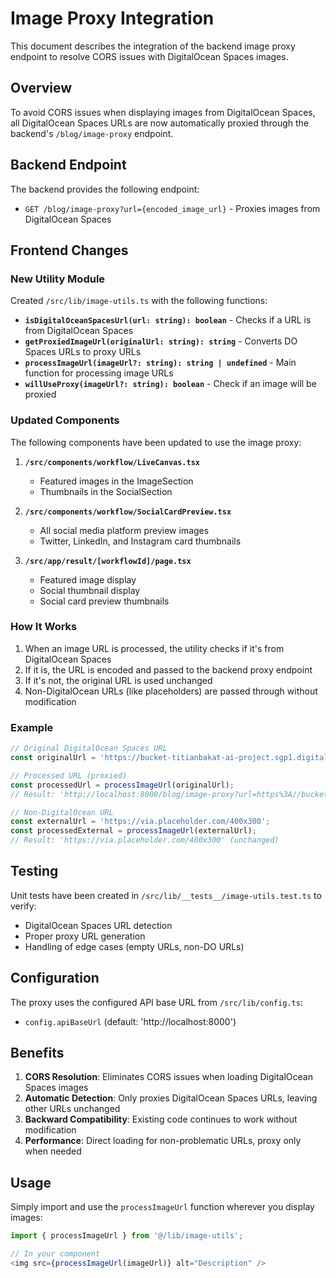 # Image Proxy Integration

This document describes the integration of the backend image proxy endpoint to resolve CORS issues with DigitalOcean Spaces images.

## Overview

To avoid CORS issues when displaying images from DigitalOcean Spaces, all DigitalOcean Spaces URLs are now automatically proxied through the backend's `/blog/image-proxy` endpoint.

## Backend Endpoint

The backend provides the following endpoint:
- `GET /blog/image-proxy?url={encoded_image_url}` - Proxies images from DigitalOcean Spaces

## Frontend Changes

### New Utility Module

Created `/src/lib/image-utils.ts` with the following functions:

- **`isDigitalOceanSpacesUrl(url: string): boolean`** - Checks if a URL is from DigitalOcean Spaces
- **`getProxiedImageUrl(originalUrl: string): string`** - Converts DO Spaces URLs to proxy URLs
- **`processImageUrl(imageUrl?: string): string | undefined`** - Main function for processing image URLs
- **`willUseProxy(imageUrl?: string): boolean`** - Check if an image will be proxied

### Updated Components

The following components have been updated to use the image proxy:

1. **`/src/components/workflow/LiveCanvas.tsx`**
   - Featured images in the ImageSection
   - Thumbnails in the SocialSection

2. **`/src/components/workflow/SocialCardPreview.tsx`**
   - All social media platform preview images
   - Twitter, LinkedIn, and Instagram card thumbnails

3. **`/src/app/result/[workflowId]/page.tsx`**
   - Featured image display
   - Social thumbnail display
   - Social card preview thumbnails

### How It Works

1. When an image URL is processed, the utility checks if it's from DigitalOcean Spaces
2. If it is, the URL is encoded and passed to the backend proxy endpoint
3. If it's not, the original URL is used unchanged
4. Non-DigitalOcean URLs (like placeholders) are passed through without modification

### Example

```typescript
// Original DigitalOcean Spaces URL
const originalUrl = 'https://bucket-titianbakat-ai-project.sgp1.digitaloceanspaces.com/image.jpg';

// Processed URL (proxied)
const processedUrl = processImageUrl(originalUrl);
// Result: 'http://localhost:8000/blog/image-proxy?url=https%3A//bucket-titianbakat-ai-project.sgp1.digitaloceanspaces.com/image.jpg'

// Non-DigitalOcean URL
const externalUrl = 'https://via.placeholder.com/400x300';
const processedExternal = processImageUrl(externalUrl);
// Result: 'https://via.placeholder.com/400x300' (unchanged)
```

## Testing

Unit tests have been created in `/src/lib/__tests__/image-utils.test.ts` to verify:
- DigitalOcean Spaces URL detection
- Proper proxy URL generation
- Handling of edge cases (empty URLs, non-DO URLs)

## Configuration

The proxy uses the configured API base URL from `/src/lib/config.ts`:
- `config.apiBaseUrl` (default: 'http://localhost:8000')

## Benefits

1. **CORS Resolution**: Eliminates CORS issues when loading DigitalOcean Spaces images
2. **Automatic Detection**: Only proxies DigitalOcean Spaces URLs, leaving other URLs unchanged
3. **Backward Compatibility**: Existing code continues to work without modification
4. **Performance**: Direct loading for non-problematic URLs, proxy only when needed

## Usage

Simply import and use the `processImageUrl` function wherever you display images:

```typescript
import { processImageUrl } from '@/lib/image-utils';

// In your component
<img src={processImageUrl(imageUrl)} alt="Description" />
```